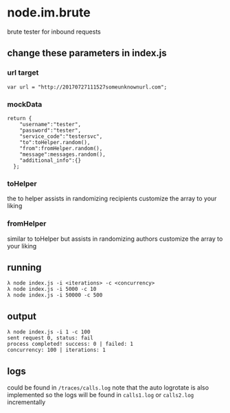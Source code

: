 # node.im.brute
brute tester for inbound requests

## change these parameters in index.js
### url target
```
var url = "http://20170727111527someunknownurl.com";
```
### mockData
```
return {
    "username":"tester",
    "password":"tester",
    "service_code":"testersvc",
    "to":toHelper.random(),
    "from":fromHelper.random(),
    "message":messages.random(),
    "additional_info":{}
  };
```
### toHelper
the to helper assists in randomizing recipients
customize the array to your liking

### fromHelper
similar to toHelper but assists in randomizing authors
customize the array to your liking

## running
```
λ node index.js -i <iterations> -c <concurrency>
λ node index.js -i 5000 -c 10
λ node index.js -i 50000 -c 500
```

## output
```
λ node index.js -i 1 -c 100
sent request 0, status: fail
process completed! success: 0 | failed: 1
concurrency: 100 | iterations: 1
```

## logs
could be found in `/traces/calls.log`
note that the auto logrotate is also implemented so the logs will be found in `calls1.log` or `calls2.log` incrementally